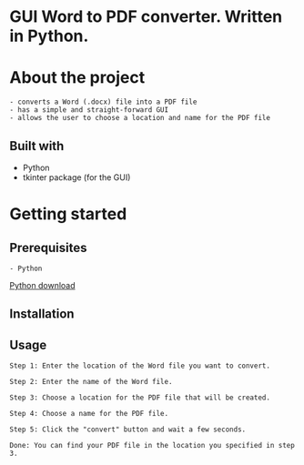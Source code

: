 # GUI Word to PDF converter. Written in Python.

# About the project


	- converts a Word (.docx) file into a PDF file
	- has a simple and straight-forward GUI
	- allows the user to choose a location and name for the PDF file

## Built with
  - Python
  - tkinter package (for the GUI)
  
# Getting started

## Prerequisites
	- Python
[Python download](https://www.python.org/downloads/ "open link")
	

## Installation

## Usage
  	Step 1: Enter the location of the Word file you want to convert.
	
	Step 2: Enter the name of the Word file.
	
	Step 3: Choose a location for the PDF file that will be created.
	
	Step 4: Choose a name for the PDF file.
	
	Step 5: Click the "convert" button and wait a few seconds.
	
	Done: You can find your PDF file in the location you specified in step 3.
